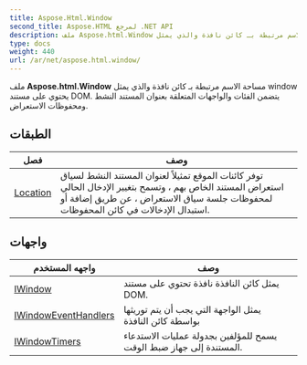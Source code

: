 ```yaml
---
title: Aspose.Html.Window
second_title: Aspose.HTML لمرجع .NET API
description: ملف Aspose.html.Window مساحة الاسم مرتبطة بـ كائن نافذة والذي يمثل window يحتوي على مستند DOM. يتضمن الفئات والواجهات المتعلقة بعنوان المستند النشط ومحفوظات الاستعراض.
type: docs
weight: 440
url: /ar/net/aspose.html.window/
---
```

ملف **Aspose.html.Window** مساحة الاسم مرتبطة بـ كائن نافذة والذي يمثل window يحتوي على مستند DOM. يتضمن الفئات والواجهات المتعلقة بعنوان المستند النشط ومحفوظات الاستعراض.

## الطبقات

| فصل | وصف |
| --- | --- |
| [Location](./location/) | توفر كائنات الموقع تمثيلاً لعنوان المستند النشط لسياق استعراض المستند الخاص بهم ، وتسمح بتغيير الإدخال الحالي لمحفوظات جلسة سياق الاستعراض ، عن طريق إضافة أو استبدال الإدخالات في كائن المحفوظات. |
## واجهات

| واجهه المستخدم | وصف |
| --- | --- |
| [IWindow](./iwindow/) | يمثل كائن النافذة نافذة تحتوي على مستند DOM. |
| [IWindowEventHandlers](./iwindoweventhandlers/) | يمثل الواجهة التي يجب أن يتم توريثها بواسطة كائن النافذة |
| [IWindowTimers](./iwindowtimers/) | يسمح للمؤلفين بجدولة عمليات الاستدعاء المستندة إلى جهاز ضبط الوقت. |


